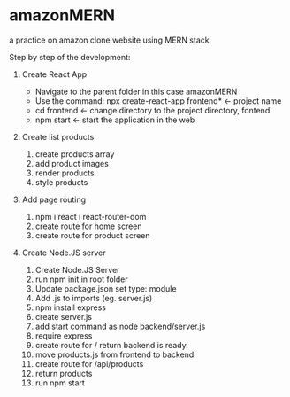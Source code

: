 # amazonMERN

a practice on amazon clone website using MERN stack

Step by step of the development:

1. Create React App

   - Navigate to the parent folder in this case amazonMERN
   - Use the command: npx create-react-app frontend\* <- project name
   - cd frontend <- change directory to the project directory, fontend
   - npm start <- start the application in the web

2. Create list products

   1. create products array
   2. add product images
   3. render products
   4. style products

3. Add page routing

   1. npm i react i react-router-dom
   2. create route for home screen
   3. create route for product screen

4. Create Node.JS server

   1. Create Node.JS Server
   2. run npm init in root folder
   3. Update package.json set type: module
   4. Add .js to imports (eg. server.js)
   5. npm install express
   6. create server.js
   7. add start command as node backend/server.js
   8. require express
   9. create route for / return backend is ready.
   10. move products.js from frontend to backend
   11. create route for /api/products
   12. return products
   13. run npm start
